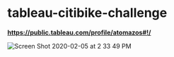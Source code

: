 # tableau-citibike-challenge

**https://public.tableau.com/profile/atomazos#!/**

![Screen Shot 2020-02-05 at 2 33 49 PM](https://user-images.githubusercontent.com/54033512/73881480-0484f180-4826-11ea-84c7-895933db6e99.png)

